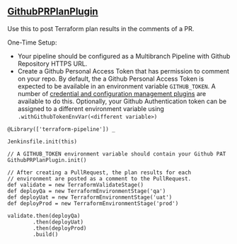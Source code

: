 ## [GithubPRPlanPlugin](../src/GithubPRPlanPlugin.groovy)

Use this to post Terraform plan results in the comments of a PR.

One-Time Setup:
* Your pipeline should be configured as a Multibranch Pipeline with Github Repository HTTPS URL.
* Create a Github Personal Access Token that has permission to comment on your repo.  By default, the a Github Personal Access Token is expected to be available in an environment variable `GITHUB_TOKEN`.  A number of [credential and configuration management plugins](https://github.com/manheim/terraform-pipeline#credentials-and-configuration-management) are available to do this.  Optionally, your Github Authentication token can be assigned to a different environment variable using `.withGithubTokenEnvVar(<different variable>)`

```
@Library(['terraform-pipeline']) _

Jenkinsfile.init(this)

// A GITHUB_TOKEN environment variable should contain your Github PAT
GithubPRPlanPlugin.init()

// After creating a PullRequest, the plan results for each 
// environment are posted as a comment to the PullRequest.
def validate = new TerraformValidateStage()
def deployQa = new TerraformEnvironmentStage('qa')
def deployUat = new TerraformEnvironmentStage('uat')
def deployProd = new TerraformEnvironmentStage('prod')

validate.then(deployQa)
        .then(deployUat)
        .then(deployProd)
        .build()
```
